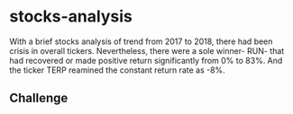 # stocks-analysis 

With a brief stocks analysis of trend from 2017 to 2018, there had been crisis in overall tickers. Nevertheless, there were a sole winner- RUN- that had recovered or made positive return significantly from 0% to 83%. And the ticker TERP reamined the constant return rate as -8%. 

## Challenge 

